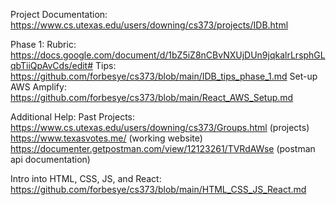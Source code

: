Project Documentation: https://www.cs.utexas.edu/users/downing/cs373/projects/IDB.html


Phase 1:
Rubric:
https://docs.google.com/document/d/1bZ5iZ8nCBvNXUjDUn9jqkalrLrsphGLqbTiiQpAvCds/edit#
Tips:
https://github.com/forbesye/cs373/blob/main/IDB_tips_phase_1.md
Set-up AWS Amplify:
https://github.com/forbesye/cs373/blob/main/React_AWS_Setup.md



Additional Help:
Past Projects:
https://www.cs.utexas.edu/users/downing/cs373/Groups.html (projects)
https://www.texasvotes.me/ (working website)
https://documenter.getpostman.com/view/12123261/TVRdAWse (postman api documentation)

Intro into HTML, CSS, JS, and React:
https://github.com/forbesye/cs373/blob/main/HTML_CSS_JS_React.md
